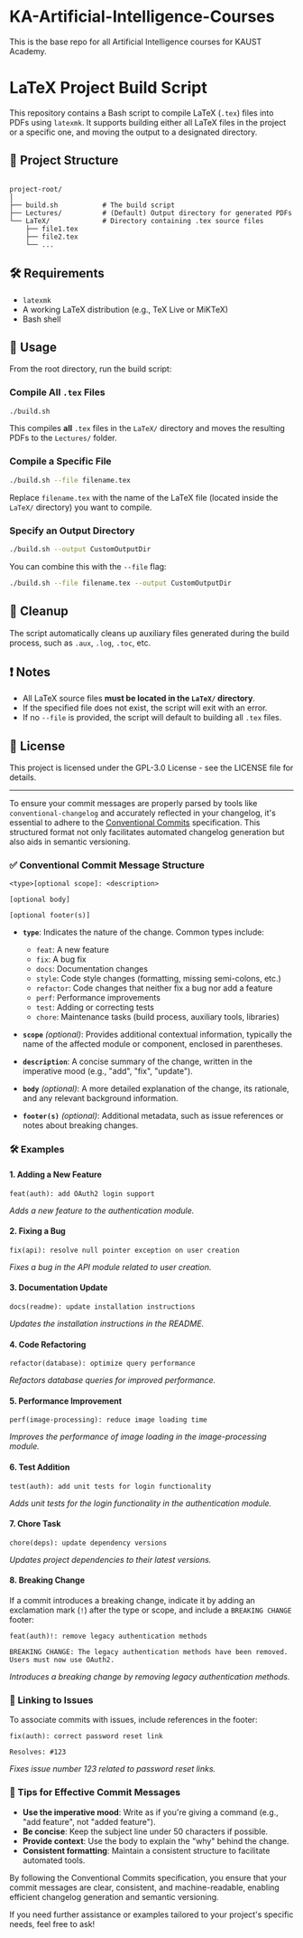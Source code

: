 # KA-Artificial-Intelligence-Courses
This is the base repo for all Artificial Intelligence courses for KAUST Academy.


# LaTeX Project Build Script

This repository contains a Bash script to compile LaTeX (`.tex`) files into PDFs using `latexmk`. It supports building either all LaTeX files in the project or a specific one, and moving the output to a designated directory.

## 📁 Project Structure

```

project-root/
│
├── build.sh           # The build script
├── Lectures/          # (Default) Output directory for generated PDFs
└── LaTeX/             # Directory containing .tex source files
    ├── file1.tex
    ├── file2.tex
    └── ...

```

## 🛠️ Requirements

- `latexmk`
- A working LaTeX distribution (e.g., TeX Live or MiKTeX)
- Bash shell

## 🚀 Usage

From the root directory, run the build script:

### Compile All `.tex` Files

```bash
./build.sh
````

This compiles **all** `.tex` files in the `LaTeX/` directory and moves the resulting PDFs to the `Lectures/` folder.

### Compile a Specific File

```bash
./build.sh --file filename.tex
```

Replace `filename.tex` with the name of the LaTeX file (located inside the `LaTeX/` directory) you want to compile.

### Specify an Output Directory

```bash
./build.sh --output CustomOutputDir
```

You can combine this with the `--file` flag:

```bash
./build.sh --file filename.tex --output CustomOutputDir
```

## 🧹 Cleanup

The script automatically cleans up auxiliary files generated during the build process, such as `.aux`, `.log`, `.toc`, etc.

## ❗ Notes

* All LaTeX source files **must be located in the `LaTeX/` directory**.
* If the specified file does not exist, the script will exit with an error.
* If no `--file` is provided, the script will default to building all `.tex` files.

## 📄 License

This project is licensed under the GPL-3.0 License - see the LICENSE file for details. 



---
To ensure your commit messages are properly parsed by tools like `conventional-changelog` and accurately reflected in your changelog, it's essential to adhere to the [Conventional Commits](https://www.conventionalcommits.org/en/v1.0.0/) specification. This structured format not only facilitates automated changelog generation but also aids in semantic versioning.

### ✅ Conventional Commit Message Structure

```
<type>[optional scope]: <description>

[optional body]

[optional footer(s)]
```

* **`type`**: Indicates the nature of the change. Common types include:

  * `feat`: A new feature
  * `fix`: A bug fix
  * `docs`: Documentation changes
  * `style`: Code style changes (formatting, missing semi-colons, etc.)
  * `refactor`: Code changes that neither fix a bug nor add a feature
  * `perf`: Performance improvements
  * `test`: Adding or correcting tests
  * `chore`: Maintenance tasks (build process, auxiliary tools, libraries)

* **`scope`** *(optional)*: Provides additional contextual information, typically the name of the affected module or component, enclosed in parentheses.

* **`description`**: A concise summary of the change, written in the imperative mood (e.g., "add", "fix", "update").

* **`body`** *(optional)*: A more detailed explanation of the change, its rationale, and any relevant background information.

* **`footer(s)`** *(optional)*: Additional metadata, such as issue references or notes about breaking changes.

### 🛠 Examples

#### 1. **Adding a New Feature**

```
feat(auth): add OAuth2 login support
```

*Adds a new feature to the authentication module.*

#### 2. **Fixing a Bug**

```
fix(api): resolve null pointer exception on user creation
```

*Fixes a bug in the API module related to user creation.*

#### 3. **Documentation Update**

```
docs(readme): update installation instructions
```

*Updates the installation instructions in the README.*

#### 4. **Code Refactoring**

```
refactor(database): optimize query performance
```

*Refactors database queries for improved performance.*

#### 5. **Performance Improvement**

```
perf(image-processing): reduce image loading time
```

*Improves the performance of image loading in the image-processing module.*

#### 6. **Test Addition**

```
test(auth): add unit tests for login functionality
```

*Adds unit tests for the login functionality in the authentication module.*

#### 7. **Chore Task**

```
chore(deps): update dependency versions
```

*Updates project dependencies to their latest versions.*

#### 8. **Breaking Change**

If a commit introduces a breaking change, indicate it by adding an exclamation mark (`!`) after the type or scope, and include a `BREAKING CHANGE` footer:

```
feat(auth)!: remove legacy authentication methods

BREAKING CHANGE: The legacy authentication methods have been removed. Users must now use OAuth2.
```

*Introduces a breaking change by removing legacy authentication methods.*

### 🔗 Linking to Issues

To associate commits with issues, include references in the footer:

```
fix(auth): correct password reset link

Resolves: #123
```

*Fixes issue number 123 related to password reset links.*

### 📌 Tips for Effective Commit Messages

* **Use the imperative mood**: Write as if you're giving a command (e.g., "add feature", not "added feature").
* **Be concise**: Keep the subject line under 50 characters if possible.
* **Provide context**: Use the body to explain the "why" behind the change.
* **Consistent formatting**: Maintain a consistent structure to facilitate automated tools.

By following the Conventional Commits specification, you ensure that your commit messages are clear, consistent, and machine-readable, enabling efficient changelog generation and semantic versioning.

If you need further assistance or examples tailored to your project's specific needs, feel free to ask!

